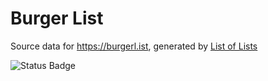 # Burger List

Source data for https://burgerl.ist, generated by [List of Lists](https://github.com/jluszcz/ListOfLists-rs)

![Status Badge](https://github.com/jluszcz/BurgerList/actions/workflows/workflow.yml/badge.svg)
